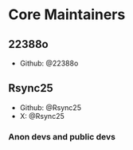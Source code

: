 # Core Maintainers

## 22388o

- Github: @22388o

## Rsync25

- Github: @Rsync25
- X: @Rsync25


### Anon devs and public devs
